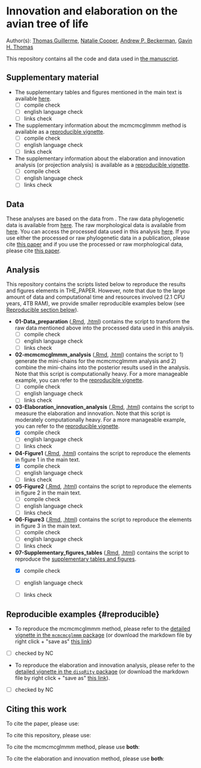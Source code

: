 # Innovation and elaboration on the avian tree of life

Author(s): [Thomas Guillerme](https://github/TGuillerme), [Natalie Cooper](http://nhcooper123.github.io/), [Andrew P. Beckerman](https://andbeck.github.io/beckslab/), [Gavin H. Thomas](https://www.sheffield.ac.uk/biosciences/people/academic-staff/gavin-thomas)

This repository contains all the code and data used in [the manuscript]().

<!-- Repo zenodo: [![DOI](https://zenodo.org/badge/102496441.svg)](https://zenodo.org/badge/latestdoi/102496441) -->
<!-- Preprint link: [![DOI](https://zenodo.org/badge/102496441.svg)](https://zenodo.org/badge/latestdoi/102496441) -->
<!-- Paper link: [![DOI](https://zenodo.org/badge/102496441.svg)](https://zenodo.org/badge/latestdoi/102496441) -->

## Supplementary material

 * The supplementary tables and figures mentioned in the main text is available [here](link_to_supp).
    - [ ] compile check
    - [ ] english language check
    - [ ] links check
 * The supplementary information about the mcmcmcglmmm method is available as a [reproducible vignette](link_to_mcmcmcmglmmm_vignette).
    - [ ] compile check
    - [ ] english language check
    - [ ] links check
 * The supplementary information about the elaboration and innovation analysis (or projection analysis) is available as a [reproducible vignette](link_to_projection_vignette).
    - [ ] compile check
    - [ ] english language check
    - [ ] links check

## Data
These analyses are based on the data from <!-- DATA -->.
The raw data phylogenetic data is available from [here](bird_tree_link).
The raw morphological data is available from [here](beak_data).
You can access the processed data used in this analysis [here](processed_data_repo).
If you use either the processed or raw phylogenetic data in a publication, please cite [this paper](citation_jetz) and if you use the processed or raw morphological data, please cite [this paper](cite_cooney).

## Analysis
This repository contains the scripts listed below to reproduce the results and figures elements in THE_PAPER.
However, note that due to the large amount of data and computational time and resources involved (2.1 CPU years, 4TB RAM), we provide smaller reproducible examples below (see [Reproducible section below](#reproducible)).

 * **01-Data_preparation** ([.Rmd](), [.html]()) contains the script to transform the raw data mentioned above into the processed data used in this analysis.
    - [ ] compile check
    - [ ] english language check
    - [ ] links check
 * **02-mcmcmcglmmm_analysis** ([.Rmd](), [.html]()) contains the script to 1) generate the mini-chains for the mcmcmcglmmm analysis and 2) combine the mini-chains into the posterior results used in the analysis. Note that this script is computationally heavy. For a more manageable example, you can refer to the [reproducible vignette](link_to_mcmcmcmglmmm_vignette).
    - [ ] compile check
    - [ ] english language check
    - [ ] links check
 * **03-Elaboration_innovation_analysis** ([.Rmd](), [.html]()) contains the script to measure the elaboration and innovation. Note that this script is moderately computationally heavy. For a more manageable example, you can refer to the [reproducible vignette](link_to_projection_vignette).
    - [x] compile check
    - [ ] english language check
    - [ ] links check
 * **04-Figure1** ([.Rmd](), [.html]()) contains the script to reproduce the elements in figure 1 in the main text.
    - [x] compile check
    - [ ] english language check
    - [ ] links check
 * **05-Figure2** ([.Rmd](), [.html]()) contains the script to reproduce the elements in figure 2 in the main text.
    - [ ] compile check
    - [ ] english language check
    - [ ] links check
 * **06-Figure3** ([.Rmd](), [.html]()) contains the script to reproduce the elements in figure 3 in the main text.
    - [ ] compile check
    - [ ] english language check
    - [ ] links check
 * **07-Supplementary_figures_tables** ([.Rmd](), [.html]()) contains the script to reproduce the [supplementary tables and figures](link_to_supp).
    - [x] compile check
    - [ ] english language check
    - [ ] links check


## Reproducible examples {#reproducible}
 * To reproduce the mcmcmcglmmm method, please refer to the [detailed vignette in the `mcmcmcglmmm` package](link_to_mcmcmcmglmmm_vignette) (or download the markdown file by right click + "save as" [this link](raw_vignette_link))
 - [ ] checked by NC

 * To reproduce the elaboration and innovation analysis, please refer to the [detailed vignette in the `dispRity` package](link_to_projection_vignette) (or download the markdown file by right click + "save as" [this link](raw_vignette_link)).
 - [ ] checked by NC


## Citing this work

To cite the paper, please use:
<!-- Paper cite (link to cite formats) -->

To cite this repository, please use:
<!-- Repo Zenodo cite (link to cite formats) -->

To cite the mcmcmcglmmm method, please use **both**:
<!-- Paper cite (link to cite formats) -->
<!-- mcmcmcglmmm Zenodo cite (link to cite formats) -->

To cite the elaboration and innovation method, please use **both**:
<!-- Paper cite (link to cite formats) -->
<!-- dispRity paper (link to cite formats) -->

